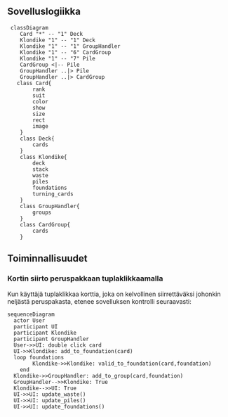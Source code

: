 ## Sovelluslogiikka

```mermaid
 classDiagram
    Card "*" -- "1" Deck
    Klondike "1" -- "1" Deck
	Klondike "1" -- "1" GroupHandler
	Klondike "1" -- "6" CardGroup
    Klondike "1" -- "7" Pile
    CardGroup <|-- Pile
    GroupHandler ..|> Pile
    GroupHandler ..|> CardGroup
   class Card{
        rank
        suit
        color
        show
        size
        rect
        image
    }
    class Deck{
        cards
    }
    class Klondike{
        deck
        stack
        waste
        piles
        foundations
        turning_cards
    }
    class GroupHandler{
        groups
    }
    class CardGroup{
        cards
    }
```

## Toiminnallisuudet

### Kortin siirto peruspakkaan tuplaklikkaamalla

Kun käyttäjä tuplaklikkaa korttia, joka on kelvollinen siirrettäväksi johonkin neljästä peruspakasta, etenee sovelluksen kontrolli seuraavasti:

```mermaid
sequenceDiagram
  actor User
  participant UI
  participant Klondike
  participant GroupHandler
  User->>UI: double click card
  UI->>Klondike: add_to_foundation(card)
  loop foundations
        Klondike->>Klondike: valid_to_foundation(card,foundation)
    end
  Klondike->>GroupHandler: add_to_group(card,foundation)
  GroupHandler-->>Klondike: True
  Klondike-->>UI: True
  UI->>UI: update_waste()
  UI->>UI: update_piles()
  UI->>UI: update_foundations()

```